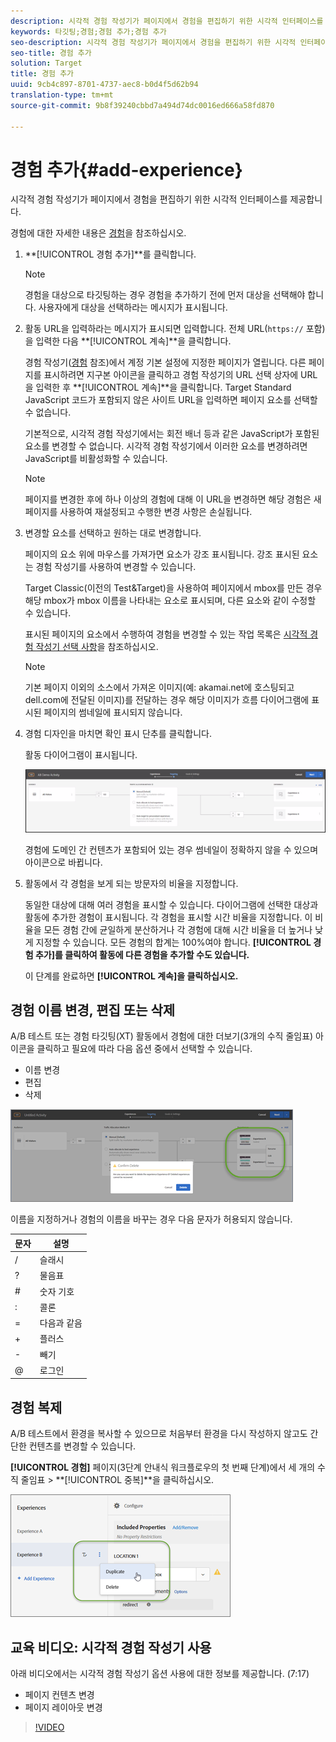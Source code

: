 ```yaml
---
description: 시각적 경험 작성기가 페이지에서 경험을 편집하기 위한 시각적 인터페이스를 제공합니다.
keywords: 타깃팅;경험;경험 추가;경험 추가
seo-description: 시각적 경험 작성기가 페이지에서 경험을 편집하기 위한 시각적 인터페이스를 제공합니다.
seo-title: 경험 추가
solution: Target
title: 경험 추가
uuid: 9cb4c897-8701-4737-aec8-b0d4f5d62b94
translation-type: tm+mt
source-git-commit: 9b8f39240cbbd7a494d74dc0016ed666a58fd870

---
```



# 경험 추가{#add-experience}

시각적 경험 작성기가 페이지에서 경험을 편집하기 위한 시각적 인터페이스를 제공합니다.

경험에 대한 자세한 내용은 [경험](../../../c-experiences/experiences.md#concept_A2E10F6AFB3D4AEAB6951EE14688848D)을 참조하십시오.

1. **[!UICONTROL 경험 추가]**를 클릭합니다.

   >[!NOTE]
   >
   >경험을 대상으로 타깃팅하는 경우 경험을 추가하기 전에 먼저 대상을 선택해야 합니다. 사용자에게 대상을 선택하라는 메시지가 표시됩니다.

1. 활동 URL을 입력하라는 메시지가 표시되면 입력합니다. 전체 URL(`https://` 포함)을 입력한 다음 **[!UICONTROL 계속]**을 클릭합니다.

   경험 작성기([경험](../../../c-experiences/experiences.md#concept_1D011219034B492BB03C08B3BB80E3F0) 참조)에서 계정 기본 설정에 지정한 페이지가 열립니다. 다른 페이지를 표시하려면 지구본 아이콘을 클릭하고 경험 작성기의 URL 선택 상자에 URL을 입력한 후 **[!UICONTROL 계속]**을 클릭합니다. Target Standard JavaScript 코드가 포함되지 않은 사이트 URL을 입력하면 페이지 요소를 선택할 수 없습니다.

   기본적으로, 시각적 경험 작성기에서는 회전 배너 등과 같은 JavaScript가 포함된 요소를 변경할 수 없습니다. 시각적 경험 작성기에서 이러한 요소를 변경하려면 JavaScript를 비활성화할 수 있습니다.

   >[!NOTE]
   >
   >페이지를 변경한 후에 하나 이상의 경험에 대해 이 URL을 변경하면 해당 경험은 새 페이지를 사용하여 재설정되고 수행한 변경 사항은 손실됩니다.

1. 변경할 요소를 선택하고 원하는 대로 변경합니다.

   페이지의 요소 위에 마우스를 가져가면 요소가 강조 표시됩니다. 강조 표시된 요소는 경험 작성기를 사용하여 변경할 수 있습니다.

   Target Classic(이전의 Test&amp;Target)을 사용하여 페이지에서 mbox를 만든 경우 해당 mbox가 mbox 이름을 나타내는 요소로 표시되며, 다른 요소와 같이 수정할 수 있습니다.

   표시된 페이지의 요소에서 수행하여 경험을 변경할 수 있는 작업 목록은 [시각적 경험 작성기 선택 사항](/help/c-experiences/c-visual-experience-composer/viztarget-options.md)을 참조하십시오.


   >[!NOTE]
   >
   >기본 페이지 이외의 소스에서 가져온 이미지(예: akamai.net에 호스팅되고 dell.com에 전달된 이미지)를 전달하는 경우 해당 이미지가 흐름 다이어그램에 표시된 페이지의 썸네일에 표시되지 않습니다.

1. 경험 디자인을 마치면 확인 표시 단추를 클릭합니다.

   활동 다이어그램이 표시됩니다.

   ![](assets/ab_flodia.png)

   경험에 도메인 간 컨텐츠가 포함되어 있는 경우 썸네일이 정확하지 않을 수 있으며 아이콘으로 바뀝니다.

1. 활동에서 각 경험을 보게 되는 방문자의 비율을 지정합니다.

   동일한 대상에 대해 여러 경험을 표시할 수 있습니다. 다이어그램에 선택한 대상과 활동에 추가한 경험이 표시됩니다. 각 경험을 표시할 시간 비율을 지정합니다. 이 비율을 모든 경험 간에 균일하게 분산하거나 각 경험에 대해 시간 비율을 더 높거나 낮게 지정할 수 있습니다. 모든 경험의 합계는 100%여야 합니다. **[!UICONTROL 경험 추가]를 클릭하여 활동에 다른 경험을 추가할 수도 있습니다.**

   이 단계를 완료하면 **[!UICONTROL 계속]을 클릭하십시오.**

## 경험 이름 변경, 편집 또는 삭제

A/B 테스트 또는 경험 타깃팅(XT) 활동에서 경험에 대한 더보기(3개의 수직 줄임표) 아이콘을 클릭하고 필요에 따라 다음 옵션 중에서 선택할 수 있습니다.

* 이름 변경
* 편집
* 삭제

![](assets/experience_edit.png)

이름을 지정하거나 경험의 이름을 바꾸는 경우 다음 문자가 허용되지 않습니다.

| 문자 | 설명 |
|--- |--- |
| / | 슬래시 |
| ? | 물음표 |
| # | 숫자 기호 |
| : | 콜론 |
| = | 다음과 같음 |
| + | 플러스 |
| - | 빼기 |
| @ | 로그인 |

## 경험 복제

A/B 테스트에서 환경을 복사할 수 있으므로 처음부터 환경을 다시 작성하지 않고도 간단한 컨텐츠를 변경할 수 있습니다.

**[!UICONTROL 경험]** 페이지(3단계 안내식 워크플로우의 첫 번째 단계)에서 세 개의 수직 줄임표 &gt; **[!UICONTROL 중복]**을 클릭하십시오.

![](assets/duplicate_experience_ab.png)

## 교육 비디오: 시각적 경험 작성기 사용

아래 비디오에서는 시각적 경험 작성기 옵션 사용에 대한 정보를 제공합니다. (7:17)

* 페이지 컨텐츠 변경
* 페이지 레이아웃 변경

>[!VIDEO](https://video.tv.adobe.com/v/17399)
